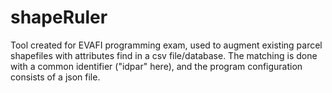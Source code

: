 # shapeRuler
Tool created for EVAFI programming exam, used to augment existing parcel shapefiles with attributes find in a csv file/database.
The matching is done with a common identifier ("idpar" here), and the program configuration consists of a json file.
